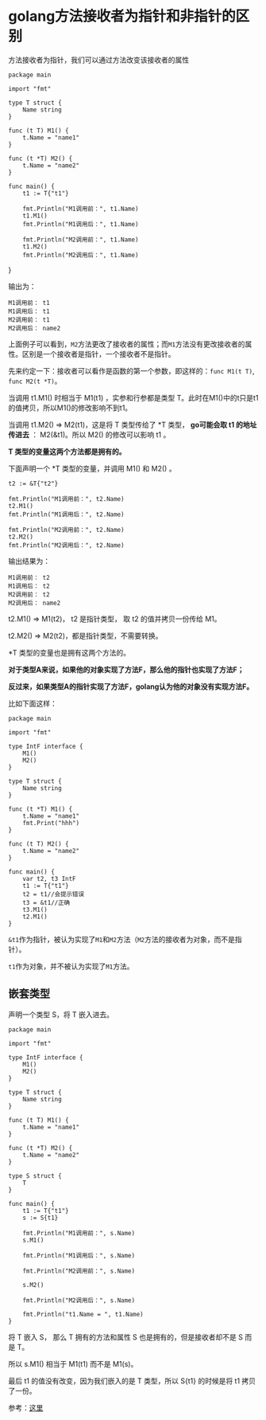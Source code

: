 # golang方法接收者为指针和非指针的区别 #

方法接收者为指针，我们可以通过方法改变该接收者的属性

	package main
	
	import "fmt"
	
	type T struct {
		Name string
	}
	
	func (t T) M1() {
		t.Name = "name1"
	}
	
	func (t *T) M2() {
		t.Name = "name2"
	}
	
	func main() {
		t1 := T{"t1"}
	
		fmt.Println("M1调用前：", t1.Name)
		t1.M1()
		fmt.Println("M1调用后：", t1.Name)
	
		fmt.Println("M2调用前：", t1.Name)
		t1.M2()
		fmt.Println("M2调用后：", t1.Name)
}
	
输出为：
		
	M1调用前： t1
	M1调用后： t1
	M2调用前： t1
	M2调用后： name2

上面例子可以看到，`M2`方法更改了接收者的属性；而`M1`方法没有更改接收者的属性。区别是一个接收者是指针，一个接收者不是指针。
	
	
	
先来约定一下：接收者可以看作是函数的第一个参数，即这样的：`func M1(t T)`, `func M2(t *T)`。 

当调用 t1.M1() 时相当于 M1(t1) ，实参和行参都是类型 T。此时在M1()中的t只是t1的值拷贝，所以M1()的修改影响不到t1。

当调用 t1.M2() => M2(t1)，这是将 T 类型传给了 *T 类型， **go可能会取 t1 的地址传进去** ： M2(&t1)。所以 M2() 的修改可以影响 t1 。

**T 类型的变量这两个方法都是拥有的。**




下面声明一个 *T 类型的变量，并调用 M1() 和 M2() 。

    t2 := &T{"t2"}

    fmt.Println("M1调用前：", t2.Name)
    t2.M1()
    fmt.Println("M1调用后：", t2.Name)

    fmt.Println("M2调用前：", t2.Name)
    t2.M2()
    fmt.Println("M2调用后：", t2.Name)
    
输出结果为：

	M1调用前： t2
	M1调用后： t2
	M2调用前： t2
	M2调用后： name2
	
t2.M1() => M1(t2)， t2 是指针类型， 取 t2 的值并拷贝一份传给 M1。

t2.M2() => M2(t2)，都是指针类型，不需要转换。

*T 类型的变量也是拥有这两个方法的。


**对于类型A来说，如果他的对象实现了方法F，那么他的指针也实现了方法F；**

**反过来，如果类型A的指针实现了方法F，golang认为他的对象没有实现方法F。**

比如下面这样：


	package main
	
	import "fmt"
	
	type IntF interface {
		M1()
		M2()
	}
	
	type T struct {
		Name string
	}
	
	func (t *T) M1() {
		t.Name = "name1"
		fmt.Print("hhh")
	}
	
	func (t T) M2() {
		t.Name = "name2"
	}
	
	func main() {
		var t2, t3 IntF
		t1 := T{"t1"}
		t2 = t1//会提示错误
		t3 = &t1//正确
		t3.M1()
		t2.M1()
	}
	
`&t1`作为指针，被认为实现了`M1`和`M2`方法（`M2`方法的接收者为对象，而不是指针）。

`t1`作为对象，并不被认为实现了`M1`方法。



## 嵌套类型 ##
声明一个类型 S，将 T 嵌入进去。

	package main
	
	import "fmt"
	
	type IntF interface {
		M1()
		M2()
	}
	
	type T struct {
		Name string
	}
	
	func (t T) M1() {
		t.Name = "name1"
	}
	
	func (t *T) M2() {
		t.Name = "name2"
	}
	
	type S struct {
		T
	}
	
	func main() {
		t1 := T{"t1"}
		s := S{t1}
	
		fmt.Println("M1调用前：", s.Name)
		s.M1()
	
		fmt.Println("M1调用后：", s.Name)
	
		fmt.Println("M2调用前：", s.Name)
	
		s.M2()
	
		fmt.Println("M2调用后：", s.Name)
	
		fmt.Println("t1.Name = ", t1.Name)
	}
	
将 T 嵌入 S， 那么 T 拥有的方法和属性 S 也是拥有的，但是接收者却不是 S 而是 T。

所以 s.M1() 相当于 M1(t1) 而不是 M1(s)。

最后 t1 的值没有改变，因为我们嵌入的是 T 类型，所以 S{t1} 的时候是将 t1 拷贝了一份。

参考：[这里](https://www.cnblogs.com/zlingh/p/5701785.html)